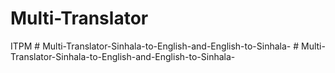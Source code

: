 # Multi-Translator
ITPM
#   M u l t i - T r a n s l a t o r - S i n h a l a - t o - E n g l i s h - a n d - E n g l i s h - t o - S i n h a l a -  
 #   M u l t i - T r a n s l a t o r - S i n h a l a - t o - E n g l i s h - a n d - E n g l i s h - t o - S i n h a l a -  
 